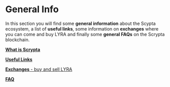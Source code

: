 # General Info

In this section you will find some **general information** about the Scypta ecosystem, a list of **useful links**, some information on **exchanges** where you can come and buy LYRA and finally some **general FAQs** on the Scrypta blockchain.

[**What is Scrypta**](../general-info/cosa-è.md)

[**Useful Links**](../general-info/link.md)

[**Exchanges** - buy and sell LYRA](../general-info/exchange.md)

[**FAQ**](../general-info/faq.md)
